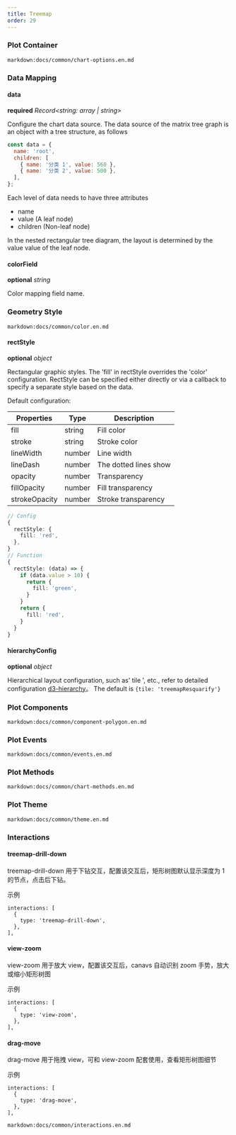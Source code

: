 ```yaml
---
title: Treemap
order: 29
---
```


### Plot Container

`markdown:docs/common/chart-options.en.md`

### Data Mapping

#### data

<description>**required** _Record<string: array | string>_</description>

Configure the chart data source. The data source of the matrix tree graph is an object with a tree structure, as follows

```javascript
const data = {
  name: 'root',
  children: [
    { name: '分类 1', value: 560 },
    { name: '分类 2', value: 500 },
  ],
};
```

Each level of data needs to have three attributes

- name
- value (A leaf node)
- children (Non-leaf node)

In the nested rectangular tree diagram, the layout is determined by the value value of the leaf node.

#### colorField

<description>**optional** _string_</description>

Color mapping field name.

### Geometry Style

`markdown:docs/common/color.en.md`

#### rectStyle

<description>**optional** _object_</description>

Rectangular graphic styles. The 'fill' in rectStyle overrides the 'color' configuration. RectStyle can be specified either directly or via a callback to specify a separate style based on the data.

Default configuration:

| Properties    | Type   | Description           |
| ------------- | ------ | --------------------- |
| fill          | string | Fill color            |
| stroke        | string | Stroke color          |
| lineWidth     | number | Line width            |
| lineDash      | number | The dotted lines show |
| opacity       | number | Transparency          |
| fillOpacity   | number | Fill transparency     |
| strokeOpacity | number | Stroke transparency   |

```ts
// Config
{
  rectStyle: {
    fill: 'red',
  },
}
// Function
{
  rectStyle: (data) => {
    if (data.value > 10) {
      return {
        fill: 'green',
      }
    }
    return {
      fill: 'red',
    }
  }
}
```

#### hierarchyConfig

<description>**optional** _object_</description>

Hierarchical layout configuration, such as' tile ', etc., refer to detailed configuration [d3-hierarchy](https://github.com/d3/d3-hierarchy#treemap)。
The default is `{tile: 'treemapResquarify'}`

### Plot Components

`markdown:docs/common/component-polygon.en.md`

### Plot Events

`markdown:docs/common/events.en.md`

### Plot Methods

`markdown:docs/common/chart-methods.en.md`

### Plot Theme

`markdown:docs/common/theme.en.md`

### Interactions

#### treemap-drill-down

treemap-drill-down 用于下钻交互，配置该交互后，矩形树图默认显示深度为 1 的节点，点击后下钻。

示例

```plain
interactions: [
  {
    type: 'treemap-drill-down',
  },
],
```

#### view-zoom

view-zoom 用于放大 view，配置该交互后，canavs 自动识别 zoom 手势，放大或缩小矩形树图

示例

```plain
interactions: [
  {
    type: 'view-zoom',
  },
],
```

#### drag-move

drag-move 用于拖拽 view，可和 view-zoom 配套使用，查看矩形树图细节

示例

```plain
interactions: [
  {
    type: 'drag-move',
  },
],
```


`markdown:docs/common/interactions.en.md`
